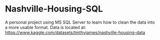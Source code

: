 # Nashville-Housing-SQL
A personal project using MS SQL Server to learn how to clean the data into a more usable format. Data is located at: https://www.kaggle.com/datasets/tmthyjames/nashville-housing-data
